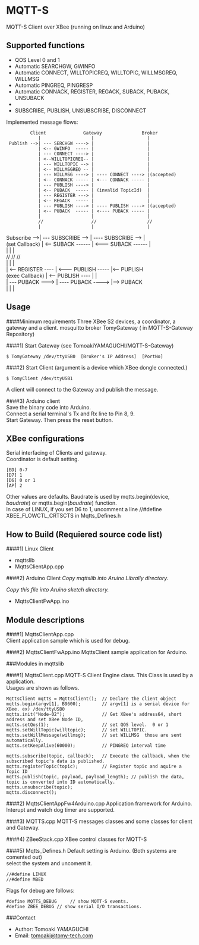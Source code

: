 MQTT-S
======
  MQTT-S Client over XBee  (running on linux and Arduino)  
  
  

Supported functions
-------------------

*  QOS Level 0 and 1
*  Automatic SEARCHGW, GWINFO
*  Automatic CONNECT, WILLTOPICREQ, WILLTOPIC, WILLMSGREQ, WILLMSG
*  Automatic PINGREQ, PINGRESP
*  Automatic CONNACK, REGISTER, REGACK, SUBACK, PUBACK, UNSUBACK
*  
*  SUBSCRIBE, PUBLISH, UNSUBSCRIBE, DISCONNECT

Implemented message flows:   

             Client              Gateway               Broker
                |                   |                    |      
     Publish -->| --- SERCHGW ----> |                    |  
                | <-- GWINFO  ----- |                    |  
                | --- CONNECT ----> |                    |  
                | <--WILLTOPICREQ-- |                    |  
                | --- WILLTOPIC --> |                    |  
                | <-- WILLMSGREQ -- |                    |  
                | --- WILLMSG ----> | ---- CONNECT ----> |(accepted)     
                | <-- CONNACK ----- | <--- CONNACK ----- |   
                | --- PUBLISH ----> |                    |  
                | <-- PUBACK  ----- | (invalid TopicId)  |  
                | --- REGISTER ---> |                    |  
                | <-- REGACK  ----- |                    |  
                | --- PUBLISH ----> | ---- PUBLISH ----> |(accepted)  
                | <-- PUBACK  ----- | <---- PUBACK ----- |  
                |                   |                    |  
                //                  //                   //    
                |                   |                    |  
   Subscribe -->| --- SUBSCRIBE --> | ---- SUBSCRIBE --> |   
 (set Callback) | <-- SUBACK ------ | <--- SUBACK ------ |  
                |                   |                    |  
                //                  //                   //  
                |                   |                    |    
                | <-- REGISTER ---- | <--- PUBLISH ----- |<-- PUPLISH  
(exec Callback) | <-- PUBLISH  ---- |                    |  
                | --- PUBACK   ---> | ---- PUBACK  ----> |--> PUBACK  
                |                   |                    |  
                  
                

Usage
------
####Minimum requirements
  Three XBee S2 devices,  a coordinator, a gateway and a client.
  mosquitto broker
  TomyGateway   ( in MQTT-S-Gateway Repository)

####1) Start Gateway  (see  TomoakiYAMAGUCHI/MQTT-S-Gateway)  
    
    $ TomyGateway /dev/ttyUSB0  [Broker's IP Address]  [PortNo]   
  
####2) Start Client   (argument is a device which XBee dongle connected.)  
    
    $ TomyClient /dev/ttyUSB1
  
  A client will connect to the Gateway and publish the message.
  
####3) Arduino client  
  Save the binary code into Arduino.  
  Connect a serial terminal's Tx and Rx line to Pin 8, 9.  
  Start Gateway.
  Then press the reset button.
  
  
XBee configurations
----------------------
  Serial interfacing  of Clients and gateway.  
  Coordinator is default setting.
  
    [BD] 0-7   
    [D7] 1  
    [D6] 0 or 1  
    [AP] 2

  Other values are defaults. Baudrate is used by  mqtts.begin(device, _baudrate_) or mqtts.begin(_baudrate_) function.   
  In case of LINUX, if you set D6 to 1, uncomment a line //#define XBEE_FLOWCTL_CRTSCTS in Mqtts_Defines.h
  

How to Build (Requiered source code list)
-----------
####1) Linux Client
*  mqttslib    
*  MqttsClientApp.cpp  

####2) Arduino Client
_Copy mqttslib into Aruino Librally directory._

_Copy this file into Aruino sketch directory._
*  MqttsClientFwApp.ino
  

Module descriptions
-------------------  
####1) MqttsClientApp.cpp  
Client application sample which is used for debug.

  
####2) MqttsClientFwApp.ino
  MqttsClient sample application for Arduino. 
    
###Modules in mqttslib

####1) MqttsClient.cpp
  MQTT-S Client Engine class. This Class is used by  a application.  
  Usages are shown as follows.
  
    MqttsClient mqtts = MqttsClient();  // Declare the client object
    mqtts.begin(argv[1], B9600);        // argv[1] is a serial device for XBee. ex) /dev/ttyUSB0 
    mqtts.init("Node-02");              // Get XBee's address64, short address and set XBee Node ID, 
    mqtts.setQos(1);                    // set QOS level.  0 or 1
    mqtts.setWillTopic(willtopic);      // set WILLTOPIC.   
    mqtts.setWillMessage(willmsg);      // set WILLMSG  those are sent automatically. 
    mqtts.setKeepAlive(60000);          // PINGREQ interval time

    mqtts.subscribe(topic, callback);   // Execute the callback, when the subscribed topic's data is published.
    mqtts.registerTopic(topic);         // Register topic and aquire a Topic ID 
    mqtts.publish(topic, payload, payload_length); // publish the data, topic is converted into ID automatically.
    mqtts.unsubscribe(topic);  
    mqtts.disconnect();

    
####2) MqttsClientAppFw4Arduino.cpp
  Application framework for Arduino.
  Interupt and  watch dog timer are supported.
      
####3) MQTTS.cpp 
  MQTT-S messages classes and some classes for client and Gateway.
    
####4) ZBeeStack.cpp
  XBee control classes for MQTT-S
    
####5) Mqtts_Defines.h
  Default setting is Arduino.  (Both systems are comented out)  
  select the system and uncoment it.
    
    //#define LINUX 
    //#define MBED
    
  
  Flags for debug are follows:
  
    #define MQTTS_DEBUG     // show MQTT-S events.     
    #define ZBEE_DEBUG // show serial I/O transactions. 
  


   

  
  
###Contact


* Author:    Tomoaki YAMAGUCHI
* Email:     tomoaki@tomy-tech.com
